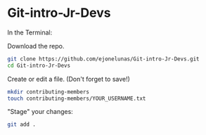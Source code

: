 # Git-intro-Jr-Devs

In the Terminal:

Download the repo.
```sh
git clone https://github.com/ejonelunas/Git-intro-Jr-Devs.git
cd Git-intro-Jr-Devs
```

Create or edit a file. (Don't forget to save!)
```sh
mkdir contributing-members
touch contributing-members/YOUR_USERNAME.txt
```

"Stage" your changes:
```sh
git add .
```
